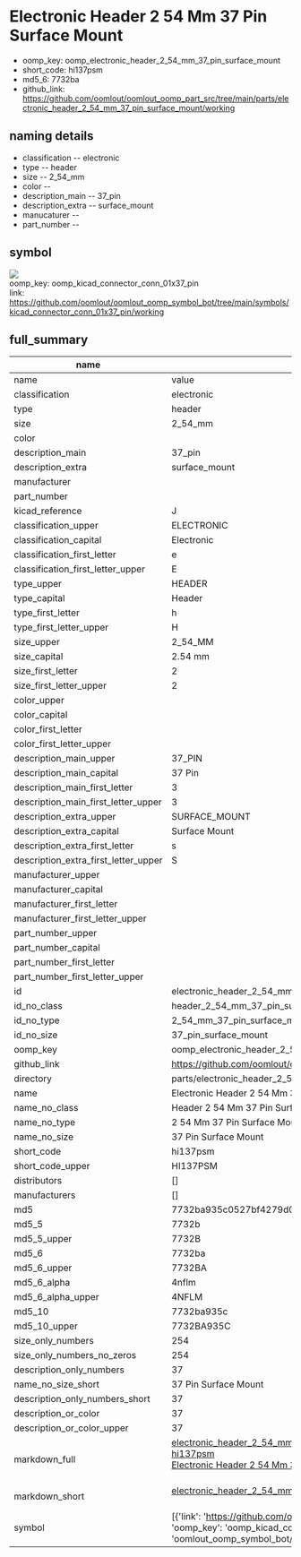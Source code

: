 # Electronic Header 2 54 Mm 37 Pin Surface Mount

  
* oomp_key: oomp_electronic_header_2_54_mm_37_pin_surface_mount 
* short_code: hi137psm
* md5_6: 7732ba  
* github_link: https://github.com/oomlout/oomlout_oomp_part_src/tree/main/parts/electronic_header_2_54_mm_37_pin_surface_mount/working  
## naming details
* classification -- electronic
* type -- header
* size -- 2_54_mm
* color -- 
* description_main -- 37_pin
* description_extra -- surface_mount
* manucaturer -- 
* part_number -- 



## symbol

![](symbol/{index}}/working/working_600.png)  
oomp_key: oomp_kicad_connector_conn_01x37_pin  
link: https://github.com/oomlout/oomlout_oomp_symbol_bot/tree/main/symbols/kicad_connector_conn_01x37_pin/working  


## full_summary
| name | value | 
| --- | --- | 
| name | value | 
| classification | electronic | 
| type | header | 
| size | 2_54_mm | 
| color |  | 
| description_main | 37_pin | 
| description_extra | surface_mount | 
| manufacturer |  | 
| part_number |  | 
| kicad_reference | J | 
| classification_upper | ELECTRONIC | 
| classification_capital | Electronic | 
| classification_first_letter | e | 
| classification_first_letter_upper | E | 
| type_upper | HEADER | 
| type_capital | Header | 
| type_first_letter | h | 
| type_first_letter_upper | H | 
| size_upper | 2_54_MM | 
| size_capital | 2.54 mm | 
| size_first_letter | 2 | 
| size_first_letter_upper | 2 | 
| color_upper |  | 
| color_capital |  | 
| color_first_letter |  | 
| color_first_letter_upper |  | 
| description_main_upper | 37_PIN | 
| description_main_capital | 37 Pin | 
| description_main_first_letter | 3 | 
| description_main_first_letter_upper | 3 | 
| description_extra_upper | SURFACE_MOUNT | 
| description_extra_capital | Surface Mount | 
| description_extra_first_letter | s | 
| description_extra_first_letter_upper | S | 
| manufacturer_upper |  | 
| manufacturer_capital |  | 
| manufacturer_first_letter |  | 
| manufacturer_first_letter_upper |  | 
| part_number_upper |  | 
| part_number_capital |  | 
| part_number_first_letter |  | 
| part_number_first_letter_upper |  | 
| id | electronic_header_2_54_mm_37_pin_surface_mount | 
| id_no_class | header_2_54_mm_37_pin_surface_mount | 
| id_no_type | 2_54_mm_37_pin_surface_mount | 
| id_no_size | 37_pin_surface_mount | 
| oomp_key | oomp_electronic_header_2_54_mm_37_pin_surface_mount | 
| github_link | https://github.com/oomlout/oomlout_oomp_part_src/tree/main/parts/electronic_header_2_54_mm_37_pin_surface_mount/working | 
| directory | parts/electronic_header_2_54_mm_37_pin_surface_mount | 
| name | Electronic Header 2 54 Mm 37 Pin Surface Mount | 
| name_no_class | Header 2 54 Mm 37 Pin Surface Mount | 
| name_no_type | 2 54 Mm 37 Pin Surface Mount | 
| name_no_size | 37 Pin Surface Mount | 
| short_code | hi137psm | 
| short_code_upper | HI137PSM | 
| distributors | [] | 
| manufacturers | [] | 
| md5 | 7732ba935c0527bf4279d032d5656206 | 
| md5_5 | 7732b | 
| md5_5_upper | 7732B | 
| md5_6 | 7732ba | 
| md5_6_upper | 7732BA | 
| md5_6_alpha | 4nflm | 
| md5_6_alpha_upper | 4NFLM | 
| md5_10 | 7732ba935c | 
| md5_10_upper | 7732BA935C | 
| size_only_numbers | 254 | 
| size_only_numbers_no_zeros | 254 | 
| description_only_numbers | 37 | 
| name_no_size_short | 37 Pin Surface Mount | 
| description_only_numbers_short | 37 | 
| description_or_color | 37 | 
| description_or_color_upper | 37 | 
| markdown_full | [electronic_header_2_54_mm_37_pin_surface_mount](https://github.com/oomlout/oomlout_oomp_part_src/tree/main/parts/electronic_header_2_54_mm_37_pin_surface_mount/working)<br>[hi137psm](https://github.com/oomlout/oomlout_oomp_part_src/tree/main/parts/electronic_header_2_54_mm_37_pin_surface_mount/working)<br>[Electronic Header 2 54 Mm 37 Pin Surface Mount](https://github.com/oomlout/oomlout_oomp_part_src/tree/main/parts/electronic_header_2_54_mm_37_pin_surface_mount/working)<br><br> | 
| markdown_short | [electronic_header_2_54_mm_37_pin_surface_mount](https://github.com/oomlout/oomlout_oomp_part_src/tree/main/parts/electronic_header_2_54_mm_37_pin_surface_mount/working)<br><br> | 
| symbol | [{'link': 'https://github.com/oomlout/oomlout_oomp_symbol_bot/tree/main/symbols/kicad_connector_conn_01x37_pin', 'oomp_key': 'oomp_kicad_connector_conn_01x37_pin', 'directory': 'oomlout_oomp_symbol_bot/symbols/kicad_connector_conn_01x37_pin//working/working.kicad_sym', 'index': 0}] | 
